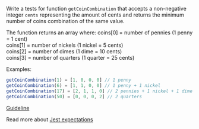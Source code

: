 Write a tests for function `getCoinCombination` that accepts a non-negative integer `cents` representing the amount of cents and returns the minimum number of coins combination of the same value.

The function returns an array where:
coins[0] = number of pennies (1 penny = 1 cent)  
coins[1] = number of nickels (1 nickel = 5 cents)  
coins[2] = number of dimes (1 dime = 10 cents)  
coins[3] = number of quarters (1 quarter = 25 cents)  

Examples:
```js
getCoinCombination(1) = [1, 0, 0, 0] // 1 penny
getCoinCombination(6) = [1, 1, 0, 0] // 1 penny + 1 nickel
getCoinCombination(17) = [2, 1, 1, 0] // 2 pennies + 1 nickel + 1 dime
getCoinCombination(50) = [0, 0, 0, 2] // 2 quarters
```

[Guideline](https://github.com/mate-academy/js_task-guideline/blob/master/README.md)

Read more about [Jest expectations](https://jestjs.io/uk/docs/expect)